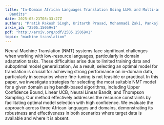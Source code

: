 ```yaml
---
title: "In-Domain African Languages Translation Using LLMs and Multi-armed
  Bandits"
date: 2025-05-21T03:33:27Z
authors: "Pratik Rakesh Singh, Kritarth Prasad, Mohammadi Zaki, Pankaj Wasnik"
arxiv_id: "2505.15069v1"
pdf: "http://arxiv.org/pdf/2505.15069v1"
topic: "machine translation"
---
```


Neural Machine Translation (NMT) systems face significant challenges when working with low-resource languages, particularly in domain adaptation tasks. These difficulties arise due to limited training data and suboptimal model generalization, As a result, selecting an optimal model for translation is crucial for achieving strong performance on in-domain data, particularly in scenarios where fine-tuning is not feasible or practical. In this paper, we investigate strategies for selecting the most suitable NMT model for a given domain using bandit-based algorithms, including Upper Confidence Bound, Linear UCB, Neural Linear Bandit, and Thompson Sampling. Our method effectively addresses the resource constraints by facilitating optimal model selection with high confidence. We evaluate the approach across three African languages and domains, demonstrating its robustness and effectiveness in both scenarios where target data is available and where it is absent.

